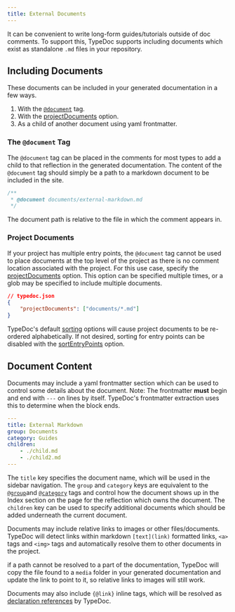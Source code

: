 ```yaml
---
title: External Documents
---
```


It can be convenient to write long-form guides/tutorials outside of doc comments.
To support this, TypeDoc supports including documents which exist as standalone
`.md` files in your repository.

## Including Documents

These documents can be included in your generated documentation in a few ways.

1. With the [`@document`](tags/document.md) tag.
2. With the [projectDocuments] option.
3. As a child of another document using yaml frontmatter.

### The `@document` Tag

The `@document` tag can be placed in the comments for most types to add
a child to that reflection in the generated documentation. The content of
the `@document` tag should simply be a path to a markdown document to be
included in the site.

```ts
/**
 * @document documents/external-markdown.md
 */
```

The document path is relative to the file in which the comment appears in.

### Project Documents

If your project has multiple entry points, the `@document` tag cannot be used
to place documents at the top level of the project as there is no comment location
associated with the project. For this use case, specify the [projectDocuments]
option. This option can be specified multiple times, or a glob may be specified
to include multiple documents.

```json
// typedoc.json
{
    "projectDocuments": ["documents/*.md"]
}
```

TypeDoc's default [sorting](options/organization.md#sort) options
will cause project documents to be re-ordered alphabetically. If not desired, sorting
for entry points can be disabled with the [sortEntryPoints](options/organization.md#sortentrypoints)
option.

## Document Content

Documents may include a yaml frontmatter section which can be used to control
some details about the document. Note: The frontmatter **must** begin and end with
`---` on lines by itself. TypeDoc's frontmatter extraction uses this to determine
when the block ends.

```yaml
---
title: External Markdown
group: Documents
category: Guides
children:
    - ./child.md
    - ./child2.md
---
```

The `title` key specifies the document name, which will be used in the sidebar
navigation. The `group` and `category` keys are equivalent to the
[`@group`](tags/group.md)and [`@category`](tags/category.md)
tags and control how the document shows up in the Index section on the page
for the reflection which owns the document. The `children` key can be used to specify
additional documents which should be added underneath the current document.

Documents may include relative links to images or other files/documents. TypeDoc
will detect links within markdown `[text](link)` formatted links, `<a>` tags
and `<img>` tags and automatically resolve them to other documents in the project.

if a path cannot be resolved to a part of the documentation, TypeDoc will copy
the file found to a `media` folder in your generated documentation and update the
link to point to it, so relative links to images will still work.

Documents may also include `{@link}` inline tags, which will be resolved as
[declaration references](declaration-references.md) by
TypeDoc.

[projectDocuments]: options/input.md#projectdocuments
